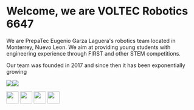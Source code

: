 Welcome, we are VOLTEC Robotics 6647
======================================

We are PrepaTec Eugenio Garza Laguera's robotics team located in Monterrey, Nuevo Leon. We aim at providing young students with engineering experience through FIRST and other STEM competitions.

Our team was founded in 2017 and since then it has been exponentially growing

<a href="https://www.twitter.com/voltec6647" target="_blank" rel="noreferrer"><img
src="https://img.shields.io/twitter/follow/voltec6647?logo=twitter&style=for-the-badge&color=0891b2&labelColor=1c1917"
/></a><a href="https://www.github.com/VOLTEC6647" target="_blank" rel="noreferrer"><img
src="https://img.shields.io/github/followers/VOLTEC6647?logo=github&style=for-the-badge&color=0891b2&labelColor=1c1917" /></a>

<p align="left"> <a href="https://www.facebook.com/VOLTECrobotics6647" target="_blank" rel="noreferrer"><img src="https://raw.githubusercontent.com/danielcranney/readme-generator/main/public/icons/socials/facebook.svg" width="32" height="32" /></a> <a href="https://www.github.com/VOLTEC6647" target="_blank" rel="noreferrer"><img src="https://raw.githubusercontent.com/danielcranney/readme-generator/main/public/icons/socials/github-dark.svg" width="32" height="32" /></a> <a href="http://www.instagram.com/voltecrobotics6647" target="_blank" rel="noreferrer"><img src="https://raw.githubusercontent.com/danielcranney/readme-generator/main/public/icons/socials/instagram.svg" width="32" height="32" /></a> <a href="https://www.twitter.com/voltec6647" target="_blank" rel="noreferrer"><img src="https://raw.githubusercontent.com/danielcranney/readme-generator/main/public/icons/socials/twitter.svg" width="32" height="32" /></a></p>
